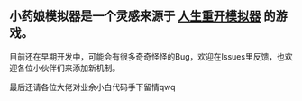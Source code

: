 ## 小药娘模拟器是一个灵感来源于 [人生重开模拟器](https://github.com/VickScarlet/lifeRestart) 的游戏。

目前还在早期开发中，可能会有很多奇奇怪怪的Bug，欢迎在Issues里反馈，也欢迎各位小伙伴们来添加新机制。

最后还请各位大佬对业余小白代码手下留情qwq
